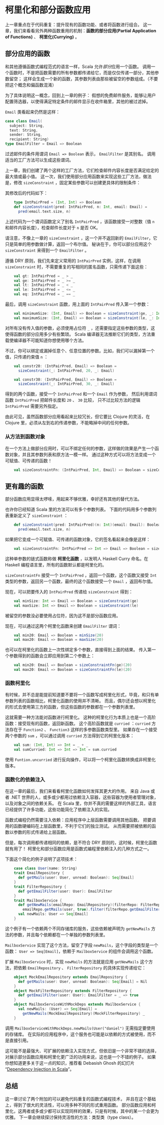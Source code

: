 # 柯里化和部分函数应用

上一章重点在于代码重复：提升现有的函数功能、或者将函数进行组合。
这一章，我们来看看另外两种函数重用的机制：**函数的部分应用(Partial Application of Functions)** 、 **柯里化(Currying)** 。

## 部分应用的函数

和其他遵循函数式编程范式的语言一样，Scala 允许*部分*应用一个函数。
调用一个函数时，不是把函数需要的所有参数都传递给它，而是仅仅传递一部分，其他参数留空；
这样会生成一个新的函数，其参数列表由那些被留空的参数组成。（不要把这个概念和偏函数混淆）

为了具体说明这一概念，回到上一章的例子：
假想的免费邮件服务，能够让用户配置筛选器，以使得满足特定条件的邮件显示在收件箱里，其他的被过滤掉。

`Email` 类看起来仍然是这样：

``` scala
case class Email(
  subject: String,
  text: String,
  sender: String,
  recipient: String)
type EmailFilter = Email => Boolean
```

过滤邮件的条件用谓词 `Email => Boolean` 表示， `EmailFilter` 是其别名。
调用适当的工厂方法可以生成这些谓词。

上一章，我们创建了两个这样的工厂方法，它们检查邮件内容长度是否满足给定的最大值或最小值。
这一次，我们使用部分应用函数来实现这些工厂方法，做法是，修改 `sizeConstraint` ，固定某些参数可以创建更具体的限制条件：

其修改后的代码如下：

``` scala
    type IntPairPred = (Int, Int) => Boolean
    def sizeConstraint(pred: IntPairPred, n: Int, email: Email) =
      pred(email.text.size, n)
```

上述代码为一个谓词函数定义了别名 `IntPairPred` ，该函数接受一对整数（值 `n` 和邮件内容长度），检查邮件长度对于 `n` 是否 OK。

请注意，不像上一章的 `sizeConstraint` ，这一个并不返回新的 `EmailFilter`，它只是简单的用参数做计算，返回一个布尔值。
秘诀在于，你可以部分应用这个 `sizeConstraint` 来得到一个 `EmailFilter` 。

遵循 DRY 原则，我们先来定义常用的 `IntPairPred` 实例，这样，在调用 `sizeConstraint` 时，不需要重复的写相同的匿名函数，只需传递下面这些：

``` scala
    val gt: IntPairPred = _ > _
    val ge: IntPairPred = _ >= _
    val lt: IntPairPred = _ < _
    val le: IntPairPred = _ <= _
    val eq: IntPairPred = _ == _
```

最后，调用 `sizeConstraint` 函数，用上面的 `IntPairPred` 传入第一个参数：

``` scala
    val minimumSize: (Int, Email) => Boolean = sizeConstraint(ge, _: Int, _: Email)
    val maximumSize: (Int, Email) => Boolean = sizeConstraint(le, _: Int, _: Email)
```

对所有没有传入值的参数，必须使用占位符 `_` ，还需要指定这些参数的类型，这使得函数的部分应用多少有些繁琐。
Scala 编译器无法推断它们的类型，方法重载使编译器不可能知道你想使用哪个方法。

不过，你可以绑定或漏掉任意个、任意位置的参数。比如，我们可以漏掉第一个值，只传递约束值 `n` ：

``` scala
    val constr20: (IntPairPred, Email) => Boolean =
      sizeConstraint(_: IntPairPred, 20, _: Email)

    val constr30: (IntPairPred, Email) => Boolean =
      sizeConstraint(_: IntPairPred, 30, _: Email)
```

得到的两个函数，接受一个 `IntPairPred` 和一个 `Email` 作为参数，
然后利用谓词函数 `IntPairPred` 把邮件长度和 `20` 、 `30` 比较，
只不过比较方法的逻辑 `IntPairPred` 需要另外指定。

由此可见，虽然函数部分应用看起来比较冗长，但它要比 Clojure 的灵活，在 Clojure 里，必须从左到右的传递参数，不能略掉中间的任何参数。

### 从方法到函数对象

在一个方法上做部分应用时，可以不绑定任何的参数，这样做的效果是产生一个函数对象，并且其参数列表和原方法一模一样。
通过这种方式可以将方法变成一个可赋值、可传递的函数！

``` scala
    val sizeConstraintFn: (IntPairPred, Int, Email) => Boolean = sizeConstraint _
```

## 更有趣的函数

部分函数应用显得太啰嗦，用起来不够优雅，幸好还有其他的替代方法。

也许你已经知道 Scala 里的方法可以有多个参数列表。
下面的代码用多个参数列表重新定义了 `sizeConstraint` ：

``` scala
    def sizeConstraint(pred: IntPairPred)(n: Int)(email: Email): Boolean =
      pred(email.text.size, n)
```

如果把它变成一个可赋值、可传递的函数对象，它的签名看起来会像是这样：

``` scala
    val sizeConstraintFn: IntPairPred => Int => Email => Boolean = sizeConstraint _
```

这种单参数的链式函数称做 **柯里化函数** ，以发明人 Haskell Curry 命名。在 Haskell 编程语言里，所有的函数默认都是柯里化的。

`sizeConstraintFn` 接受一个 `IntPairPred` ，返回一个函数，这个函数又接受 `Int` 类型的参数，返回另一个函数，最终的这个函数接受一个 `Email` ，返回布尔值。

现在，可以把要传入的 `IntPairPred` 传递给 `sizeConstraint` 得到：

``` scala
    val minSize: Int => Email => Boolean = sizeConstraint(ge)
    val maxSize: Int => Email => Boolean = sizeConstraint(le)
```

被留空的参数没必要使用占位符，因为这不是部分函数应用。

现在，可以通过这两个柯里化函数来创建 `EmailFilter` 谓词：

``` scala
    val min20: Email => Boolean = minSize(20)
    val max20: Email => Boolean = maxSize(20)
```

也可以在柯里化的函数上一次性绑定多个参数，直接得到上面的结果。
传入第一个参数得到的函数会立即应用到第二个参数上：

``` scala
    val min20: Email => Boolean = sizeConstraintFn(ge)(20)
    val max20: Email => Boolean = sizeConstraintFn(le)(20)
```

### 函数柯里化

有时候，并不总是能提前知道要不要将一个函数写成柯里化形式，毕竟，和只有单参数列表的函数相比，柯里化函数的使用并不清晰。
而且，偶尔还会想以柯里化的形式去使用第三方的函数，但这些函数的参数都在一个参数列表里。

这就需要一种方法能对函数进行柯里化。
这种的柯里化行为本质上也是一个高阶函数：接受现有的函数，返回新函数。
这个高阶函数就是 `curried` ：`curried` 方法存在于 `Function2` 、 `Function3` 这样的多参数函数类型里。
如果存在一个接受两个参数的 `sum` ，可以通过调用 `curried` 方法得到它的柯里化版本：

``` scala
    val sum: (Int, Int) => Int = _ + _
    val sumCurried: Int => Int => Int = sum.curried
```

使用 `Funtion.uncurried` 进行反向操作，可以将一个柯里化函数转换成非柯里化版本。

### 函数化的依赖注入

在这一章的最后，我们来看看柯里化函数如何发挥其更大的作用。
来自 Java 或者 .NET 世界的人，或多或少都用过依赖注入容器，这些容器为使用者管理对象，以及对象之间的依赖关系。
在 Scala 里，你并不真的需要这样的外部工具，语言已经提供了许多功能，这些功能简化了依赖注入的实现。

函数式编程仍然需要注入依赖：应用程序中上层函数需要调用其他函数。
把要调用的函数硬编码在上层函数里，不利于它们的独立测试。
从而需要把被依赖的函数以参数的形式传递给上层函数。

但是，每次调用都传递相同的依赖，是不符合 DRY 原则的，这时候，柯里化函数就有用了！
柯里化和部分函数应用是函数式编程里依赖注入的几种方式之一。

下面这个简化的例子说明了这项技术：

``` scala
    case class User(name: String)
    trait EmailRepository {
      def getMails(user: User, unread: Boolean): Seq[Email]
    }
    trait FilterRepository {
      def getEmailFilter(user: User): EmailFilter
    }
    trait MailboxService {
      def getNewMails(emailRepo: EmailRepository)(filterRepo: FilterRepository)(user: User) =
        emailRepo.getMails(user, true).filter(filterRepo.getEmailFilter(user))
      val newMails: User => Seq[Email]
    }
```

这个例子有一个依赖两个不同存储库的服务，这些依赖被声明为 `getNewMails` 方法的参数，并且每个依赖都在一个单独的参数列表里。

`MailboxService` 实现了这个方法，留空了字段 `newMails`，这个字段的类型是一个函数： `User => Seq[Email]`，依赖于 `MailboxService` 的组件会调用这个函数。

扩展 `MailboxService` 时，实现 `newMails` 的方法就是应用 `getNewMails` 这个方法，把依赖 `EmailRepository` 、 `FilterRepository` 的具体实现传递给它：

``` scala
    object MockEmailRepository extends EmailRepository {
      def getMails(user: User, unread: Boolean): Seq[Email] = Nil
    }
    object MockFilterRepository extends FilterRepository {
      def getEmailFilter(user: User): EmailFilter = _ => true
    }
    object MailboxServiceWithMockDeps extends MailboxService {
      val newMails: (User) => Seq[Email] =
        getNewMails(MockEmailRepository)(MockFilterRepository) _
    }
```

调用 `MailboxServiceWithMockDeps.newMails(User("daniel")` 无需指定要使用的存储库。
在实际的应用程序中，这个服务也可能是以依赖的方式被使用，而不是直接引用。

这可能不是最强大、可扩展的依赖注入实现方式，但依旧是一个非常不错的选择，对展示部分函数应用和柯里化更广泛的功用来说，这也是一个不错的例子。
如果你想知道更多关于这一点的知识，推荐看 Debasish Ghosh 的幻灯片
“[Dependency Injection in Scala](http://de.slideshare.net/debasishg/dependency-injection-in-scala-beyond-the-cake-pattern)”。

## 总结

这一章讨论了两个附加的可以避免代码重复的函数式编程技术，
并且在这个基础上，得到了很大的灵活性，可以用多种不同的形式重用函数。
部分函数应用和柯里化，这两者或多或少都可以实现同样的效果，只是有时候，其中的某一个会更为优雅。
下一章会继续探讨保持灵活性的方法：类型类（type class）。
